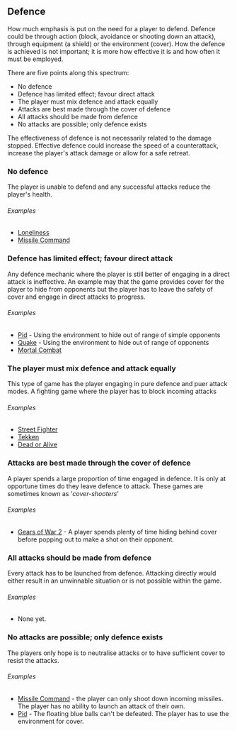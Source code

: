 ## Defence
How much emphasis is put on the need for a player to defend. Defence could be through action (block, avoidance or shooting down an attack), through equipment (a shield) or the environment (cover). How the defence is achieved is not important; it is more how effective it is and how often it must be employed.

There are five points along this spectrum:

- No defence
- Defence has limited effect; favour direct attack
- The player must mix defence and attack equally
- Attacks are best made through the cover of defence
- All attacks should be made from defence
- No attacks are possible; only defence exists

The effectiveness of defence is not necessarily related to the damage stopped. Effective defence could increase the speed of a counterattack, increase the player's attack damage or allow for a safe retreat.

### No defence
The player is unable to defend and any successful attacks reduce the player's health.

###### Examples
- [Loneliness](/games/loneliness)
- [Missile Command](/games/missile-command)

### Defence has limited effect; favour direct attack
Any defence mechanic where the player is still better of engaging in a direct attack is ineffective. An example may that the game provides cover for the player to hide from opponents but the player has to leave the safety of cover and engage in direct attacks to progress.

###### Examples
- [Pid](/games/pid) - Using the environment to hide out of range of simple opponents
- [Quake](/games/quake) - Using the environment to hide out of range of opponents
- [Mortal Combat](/games/mortal-combat)

### The player must mix defence and attack equally
This type of game has the player engaging in pure defence and puer attack modes. A fighting game where the player has to block incoming attacks

###### Examples
- [Street Fighter](/games/street-fighter)
- [Tekken](/games/tekken)
- [Dead or Alive](/games/dead-or-alive)

### Attacks are best made through the cover of defence
A player spends a large proportion of time engaged in defence. It is only at opportune times do they leave defence to attack. These games are sometimes known as '*cover-shooters*'

###### Examples
- [Gears of War 2](/games/gears-of-war-2) - A player spends plenty of time hiding behind cover before popping out to make a shot on their opponent.

### All attacks should be made from defence
Every attack has to be launched from defence. Attacking directly would either result in an unwinnable situation or is not possible within the game.

###### Examples
- None yet.

### No attacks are possible; only defence exists
The players only hope is to neutralise attacks or to have sufficient cover to resist the attacks.

###### Examples
- [Missile Command](/games/missile-command) - the player can only shoot down incoming missiles. The player has no ability to launch an attack of their own.
- [Pid](/games/pid) - The floating blue balls can't be defeated. The player has to use the environment for cover.